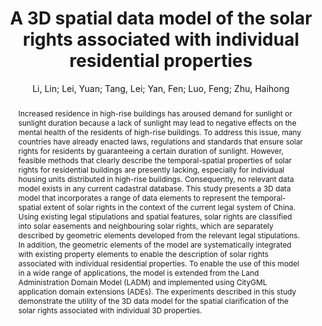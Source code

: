 ---
layout: technique
title: "A 3D spatial data model of the solar rights associated with individual residential properties"
classifications:
    system_type: "False"
    technique: "False"
    design_study: "False"
    evaluation: "False"
    data: "False"
    analysis: "True"
    generation: "False"
    curation_and_transformation: "False"
    management: "False"
    modeling: "True"
    urban_analysis: "False"
    visualization: "False"
    sunlight_access: "True"
    wind_ventilation: "False"
    view_impact: "False"
    energy: "False"
    damage_and_disaster_management: "False"
    climate: "False"
    sound: "False"
    property_cadastre: "False"
    others: "False"
    lookup: "False"
    browse: "True"
    locate: "False"
    explore: "False"
    identify: "False"
    compare: "False"
    summarize: "False"
    distribution: "False"
    trends: "False"
    outliers: "False"
    extremes: "False"
    features: "False"
    target_discovery: "False"
    target_access: "True"
    spatial_relation: "False"
    buildings: "True"
    streets: "False"
    nature: "False"
    uniform_discretization: "True"
    structural_subdivision: "False"
    univariate: "True"
    multivariate: "False"
    volumetric: "False"
    temporal: "False"
    sensing: "False"
    statistical: "False"
    simulation_based: "True"
    learning_based: "False"
    surveyed: "False"
    site: "True"
    block: "True"
    multi_block: "False"
    city: "False"
    va_wo_model: "False"
    post_model: "False"
    model_integrated: "False"
    assisted_models: "False"
    overlay: "True"
    embedded: "False"
    linked: "False"
    temporal_jx: "False"
    spatial_jx: "False"
    filter: "False"
    aggregate: "False"
    embed: "False"
    glyphs: "False"
    bar_charts: "False"
    scatterplots: "False"
    matrix: "False"
    parallel_coordinates: "False"
    map_2d: "True"
    map_3d: "False"
    walking: "False"
    steering: "False"
    selection_based: "False"
    manipulation_based: "False"
    distortion: "False"
    ghosting: "False"
    culling: "False"
    birds_view: "True"
    multi_view: "False"
    assisted_steering: "False"
    other: "False"
    vr_cave: "False"
    ar: "False"
    desktop: "True"
    mobile: "False"
    case_study: "True"
    user_study: "False"
    statistical_evaluation: "False"
    expert_interviews: "False"
key: "UNS3MNTC"
item_type: "journalArticle"
publication_year: "2019"
author: "Li, Lin; Lei, Yuan; Tang, Lei; Yan, Fen; Luo, Feng; Zhu, Haihong"
publication_title: "Computers, Environment and Urban Systems"
isbn: "nan"
issn: "01989715"
doi: "10.1016/j.compenvurbsys.2018.12.003"
url_paper: "https://linkinghub.elsevier.com/retrieve/pii/S0198971517305185"
abstract_note: "nan"
date_added: "2023-01-30 00:07:52"
date_modified: "2023-01-30 00:07:52"
access_date: "2023-01-30 00:07:52"
pages: "88-99"
num_pages: "nan"
issue: "nan"
volume: "74.0"
number_of_volumes: "nan"
journal_abbreviation: "Computers, Environment and Urban Systems"
short_title: "nan"
series: "nan"
series_number: "nan"
series_text: "nan"
series_title: "nan"
publisher: "nan"
place: "nan"
language: "en"
rights: "nan"
type: "nan"
archive: "nan"
archive_location: "nan"
library_catalog: "DOI.org (Crossref)"
call_number: "nan"
extra: "nan"
notes: "nan"
link_attachments: "nan"
manual_tags: "nan"
automatic_tags: "nan"
editor: "nan"
series_editor: "nan"
translator: "nan"
contributor: "nan"
attorney_agent: "nan"
book_author: "nan"
cast_member: "nan"
commenter: "nan"
composer: "nan"
cosponsor: "nan"
counsel: "nan"
interviewer: "nan"
producer: "nan"
recipient: "nan"
reviewed_author: "nan"
scriptwriter: "nan"
words_by: "nan"
guest: "nan"
number: "nan"
edition: "nan"
running_time: "nan"
scale: "nan"
medium: "nan"
artwork_size: "nan"
filing_date: "nan"
application_number: "nan"
assignee: "nan"
issuing_authority: "nan"
country: "nan"
meeting_name: "nan"
conference_name: "nan"
court: "nan"
references: "nan"
reporter: "nan"
legal_status: "nan"
priority_numbers: "nan"
programming_language: "nan"
version: "nan"
system: "nan"
code: "nan"
code_number: "nan"
section: "nan"
session: "nan"
committee: "nan"
history: "nan"
legislative_body: "nan"
abstract: "Increased residence in high-rise buildings has aroused demand for sunlight or sunlight duration because a lack of sunlight may lead to negative effects on the mental health of the residents of high-rise buildings. To address this issue, many countries have already enacted laws, regulations and standards that ensure solar rights for residents by guaranteeing a certain duration of sunlight. However, feasible methods that clearly describe the temporal-spatial properties of solar rights for residential buildings are presently lacking, especially for individual housing units distributed in high-rise buildings. Consequently, no relevant data model exists in any current cadastral database. This study presents a 3D data model that incorporates a range of data elements to represent the temporal-spatial extent of solar rights in the context of the current legal system of China. Using existing legal stipulations and spatial features, solar rights are classified into solar easements and neighbouring solar rights, which are separately described by geometric elements developed from the relevant legal stipulations. In addition, the geometric elements of the model are systematically integrated with existing property elements to enable the description of solar rights associated with individual residential properties. To enable the use of this model in a wide range of applications, the model is extended from the Land Administration Domain Model (LADM) and implemented using CityGML application domain extensions (ADEs). The experiments described in this study demonstrate the utility of the 3D data model for the spatial clarification of the solar rights associated with individual 3D properties."
---